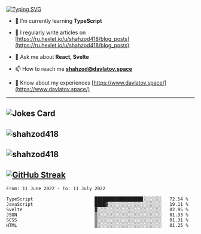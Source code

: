 [![Typing SVG](https://readme-typing-svg.herokuapp.com?font=Turret+Road&height=30&lines=HI!+I%60m+Frontend+Developer)](https://git.io/typing-svg)

- 🌱 I’m currently learning **TypeScript**

- 📝 I regularly write articles on [https://ru.hexlet.io/u/shahzod418/blog_posts](https://ru.hexlet.io/u/shahzod418/blog_posts)

- 💬 Ask me about **React, Svelte**

- 📫 How to reach me **shahzod@davlatov.space**

- 📄 Know about my experiences [https://www.davlatov.space/](https://www.davlatov.space/)

---
![Jokes Card](https://readme-jokes.vercel.app/api?theme=radical)
---
![shahzod418](https://github-readme-stats.vercel.app/api/top-langs?username=shahzod418&show_icons=true&theme=radical&locale=en&layout=compact)
---
![shahzod418](https://github-readme-stats.vercel.app/api?username=shahzod418&show_icons=true&theme=radical&locale=en&count_private=true)
---
[![GitHub Streak](http://github-readme-streak-stats.herokuapp.com?user=shahzod418&theme=radical&date_format=M%20j%5B%2C%20Y%5D)](https://git.io/streak-stats)
---
<!--START_SECTION:waka-->

```text
From: 11 June 2022 - To: 11 July 2022

TypeScript                       ██████████████████░░░░░░░   72.54 %
JavaScript                       ████▓░░░░░░░░░░░░░░░░░░░░   19.11 %
Svelte                           ▓░░░░░░░░░░░░░░░░░░░░░░░░   02.95 %
JSON                             ▒░░░░░░░░░░░░░░░░░░░░░░░░   01.33 %
SCSS                             ▒░░░░░░░░░░░░░░░░░░░░░░░░   01.31 %
HTML                             ▒░░░░░░░░░░░░░░░░░░░░░░░░   01.25 %
```

<!--END_SECTION:waka-->
